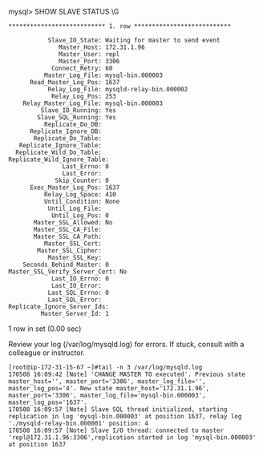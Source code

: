 mysql> SHOW SLAVE STATUS \G

	*************************** 1. row ***************************

               Slave_IO_State: Waiting for master to send event
                  Master_Host: 172.31.1.96
                  Master_User: repl
                  Master_Port: 3306
                Connect_Retry: 60
              Master_Log_File: mysql-bin.000003
          Read_Master_Log_Pos: 1637
               Relay_Log_File: mysqld-relay-bin.000002
                Relay_Log_Pos: 253
        Relay_Master_Log_File: mysql-bin.000003
             Slave_IO_Running: Yes
            Slave_SQL_Running: Yes
              Replicate_Do_DB: 
          Replicate_Ignore_DB: 
           Replicate_Do_Table: 
       Replicate_Ignore_Table: 
      Replicate_Wild_Do_Table: 
	Replicate_Wild_Ignore_Table: 
                   Last_Errno: 0
                   Last_Error: 
                 Skip_Counter: 0
          Exec_Master_Log_Pos: 1637
              Relay_Log_Space: 410
              Until_Condition: None
               Until_Log_File: 
                Until_Log_Pos: 0
           Master_SSL_Allowed: No
           Master_SSL_CA_File: 
           Master_SSL_CA_Path: 
              Master_SSL_Cert: 
            Master_SSL_Cipher: 
               Master_SSL_Key: 
        Seconds_Behind_Master: 0
	Master_SSL_Verify_Server_Cert: No
                Last_IO_Errno: 0
                Last_IO_Error: 
               Last_SQL_Errno: 0
               Last_SQL_Error: 
  	Replicate_Ignore_Server_Ids: 
             Master_Server_Id: 1
1 row in set (0.00 sec)

Review your log (/var/log/mysqld.log) for errors. If stuck, consult with a colleague or instructor.

	[root@ip-172-31-15-67 ~]#tail -n 3 /var/log/mysqld.log
	170508 16:09:42 [Note] 'CHANGE MASTER TO executed'. Previous state master_host='', master_port='3306', master_log_file='', master_log_pos='4'. New state master_host='172.31.1.96', master_port='3306', master_log_file='mysql-bin.000003', master_log_pos='1637'.
	170508 16:09:57 [Note] Slave SQL thread initialized, starting replication in log 'mysql-bin.000003' at position 1637, relay log './mysqld-relay-bin.000001' position: 4
	170508 16:09:57 [Note] Slave I/O thread: connected to master 'repl@172.31.1.96:3306',replication started in log 'mysql-bin.000003' at position 1637
